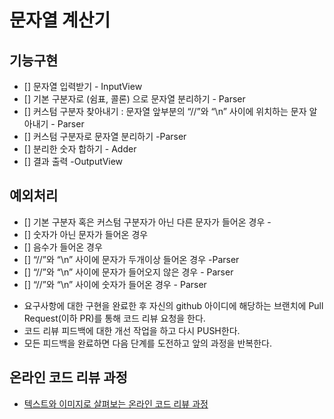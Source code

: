 # 문자열 계산기

## 기능구현
- [] 문자열 입력받기 - InputView 
- [] 기본 구분자로 (쉼표, 콜론) 으로 문자열 분리하기 - Parser
- [] 커스텀 구분자 찾아내기 : 문자열 앞부분의 “//”와 “\n” 사이에 위치하는 문자 알아내기 - Parser  
- [] 커스텀 구분자로 문자열 분리하기 -Parser
- [] 분리한 숫자 합하기 - Adder
- [] 결과 출력 -OutputView


## 예외처리 
- [] 기본 구분자 혹은 커스텀 구분자가 아닌 다른 문자가 들어온 경우 - 
- [] 숫자가 아닌 문자가 들어온 경우
- [] 음수가 들어온 경우
- [] “//”와 “\n” 사이에 문자가 두개이상 들어온 경우 -Parser
- [] “//”와 “\n” 사이에 문자가 들어오지 않은 경우 - Parser
- [] “//”와 “\n” 사이에 숫자가 들어온 경우 -      Parser


* 요구사항에 대한 구현을 완료한 후 자신의 github 아이디에 해당하는 브랜치에 Pull Request(이하 PR)를 통해 코드 리뷰 요청을 한다.
* 코드 리뷰 피드백에 대한 개선 작업을 하고 다시 PUSH한다.
* 모든 피드백을 완료하면 다음 단계를 도전하고 앞의 과정을 반복한다.

## 온라인 코드 리뷰 과정
* [텍스트와 이미지로 살펴보는 온라인 코드 리뷰 과정](https://github.com/next-step/nextstep-docs/tree/master/codereview)